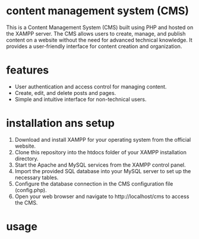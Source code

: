 # content management system (CMS)

This is a Content Management System (CMS) built using PHP and hosted on the XAMPP server. The CMS allows users to create, manage, and publish content on a website without the need for advanced technical knowledge. It provides a user-friendly interface for content creation and organization.

# features

- User authentication and access control for managing content.
- Create, edit, and delete posts and pages.
- Simple and intuitive interface for non-technical users.

# installation ans setup

1. Download and install XAMPP for your operating system from the official website.
2. Clone this repository into the htdocs folder of your XAMPP installation directory.
3. Start the Apache and MySQL services from the XAMPP control panel.
4. Import the provided SQL database into your MySQL server to set up the necessary tables.
5. Configure the database connection in the CMS configuration file (config.php).
6. Open your web browser and navigate to http://localhost/cms to access the CMS.

# usage


